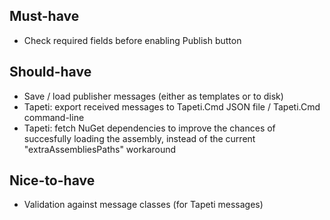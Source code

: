﻿Must-have
---------
- Check required fields before enabling Publish button


Should-have
-----------
- Save / load publisher messages (either as templates or to disk)
- Tapeti: export received messages to Tapeti.Cmd JSON file / Tapeti.Cmd command-line
- Tapeti: fetch NuGet dependencies to improve the chances of succesfully loading the assembly, instead of the current "extraAssembliesPaths" workaround


Nice-to-have
------------
- Validation against message classes (for Tapeti messages)